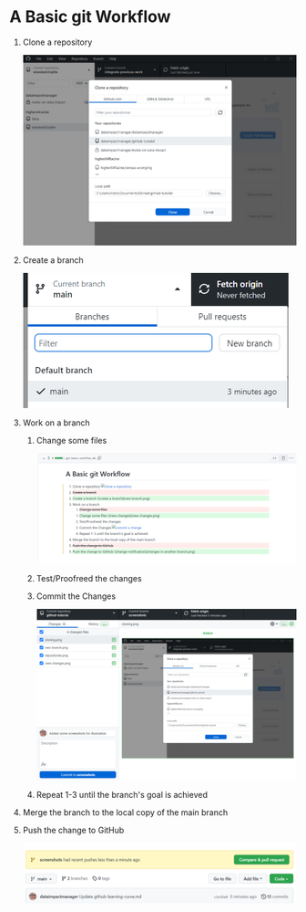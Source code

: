 # A Basic git Workflow

1. Clone a repository

   ![clone a repository](cloning.png)

2. Create a branch

   ![create a branch](new-branch.png)

3. Work on a branch

   1. Change some files

      ![view changes](visualized-changes.png)

   2. Test/Proofreed the changes
   3. Commit the Changes

      ![commit a change](committing.png)

   4. Repeat 1-3 until the branch's goal is achieved

4. Merge the branch to the local copy of the main branch

5. Push the change to GitHub

   ![change notification](changes-in-another-branch.png)
